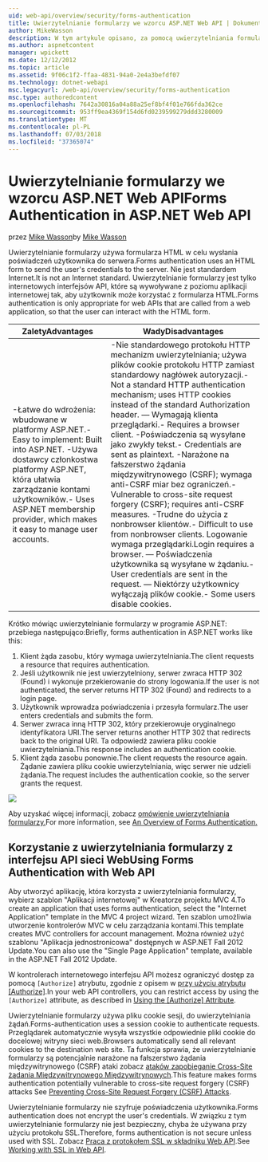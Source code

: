 ```yaml
---
uid: web-api/overview/security/forms-authentication
title: Uwierzytelnianie formularzy we wzorcu ASP.NET Web API | Dokumentacja firmy Microsoft
author: MikeWasson
description: W tym artykule opisano, za pomocą uwierzytelniania formularzy programu ASP.NET Web API.
ms.author: aspnetcontent
manager: wpickett
ms.date: 12/12/2012
ms.topic: article
ms.assetid: 9f06c1f2-ffaa-4831-94a0-2e4a3befdf07
ms.technology: dotnet-webapi
msc.legacyurl: /web-api/overview/security/forms-authentication
msc.type: authoredcontent
ms.openlocfilehash: 7642a30816a04a88a25ef8bf4f01e766fda362ce
ms.sourcegitcommit: 953ff9ea4369f154d6fd0239599279ddd3280009
ms.translationtype: MT
ms.contentlocale: pl-PL
ms.lasthandoff: 07/03/2018
ms.locfileid: "37365074"
---
```

<a name="forms-authentication-in-aspnet-web-api"></a><span data-ttu-id="4ade7-103">Uwierzytelnianie formularzy we wzorcu ASP.NET Web API</span><span class="sxs-lookup"><span data-stu-id="4ade7-103">Forms Authentication in ASP.NET Web API</span></span>
====================
<span data-ttu-id="4ade7-104">przez [Mike Wasson](https://github.com/MikeWasson)</span><span class="sxs-lookup"><span data-stu-id="4ade7-104">by [Mike Wasson](https://github.com/MikeWasson)</span></span>

<span data-ttu-id="4ade7-105">Uwierzytelnianie formularzy używa formularza HTML w celu wysłania poświadczeń użytkownika do serwera.</span><span class="sxs-lookup"><span data-stu-id="4ade7-105">Forms authentication uses an HTML form to send the user's credentials to the server.</span></span> <span data-ttu-id="4ade7-106">Nie jest standardem Internet.</span><span class="sxs-lookup"><span data-stu-id="4ade7-106">It is not an Internet standard.</span></span> <span data-ttu-id="4ade7-107">Uwierzytelnianie formularzy jest tylko internetowych interfejsów API, które są wywoływane z poziomu aplikacji internetowej tak, aby użytkownik może korzystać z formularza HTML.</span><span class="sxs-lookup"><span data-stu-id="4ade7-107">Forms authentication is only appropriate for web APIs that are called from a web application, so that the user can interact with the HTML form.</span></span>

| <span data-ttu-id="4ade7-108">Zalety</span><span class="sxs-lookup"><span data-stu-id="4ade7-108">Advantages</span></span> | <span data-ttu-id="4ade7-109">Wady</span><span class="sxs-lookup"><span data-stu-id="4ade7-109">Disadvantages</span></span> |
| --- | --- |
| <span data-ttu-id="4ade7-110">-Łatwe do wdrożenia: wbudowane w platformy ASP.NET.</span><span class="sxs-lookup"><span data-stu-id="4ade7-110">- Easy to implement: Built into ASP.NET.</span></span> <span data-ttu-id="4ade7-111">-Używa dostawcy członkostwa platformy ASP.NET, która ułatwia zarządzanie kontami użytkowników.</span><span class="sxs-lookup"><span data-stu-id="4ade7-111">- Uses ASP.NET membership provider, which makes it easy to manage user accounts.</span></span> | <span data-ttu-id="4ade7-112">-Nie standardowego protokołu HTTP mechanizm uwierzytelniania; używa plików cookie protokołu HTTP zamiast standardowy nagłówek autoryzacji.</span><span class="sxs-lookup"><span data-stu-id="4ade7-112">- Not a standard HTTP authentication mechanism; uses HTTP cookies instead of the standard Authorization header.</span></span> <span data-ttu-id="4ade7-113">— Wymagają klienta przeglądarki.</span><span class="sxs-lookup"><span data-stu-id="4ade7-113">- Requires a browser client.</span></span> <span data-ttu-id="4ade7-114">-Poświadczenia są wysyłane jako zwykły tekst.</span><span class="sxs-lookup"><span data-stu-id="4ade7-114">- Credentials are sent as plaintext.</span></span> <span data-ttu-id="4ade7-115">-Narażone na fałszerstwo żądania międzywitrynowego (CSRF); wymaga anti-CSRF miar bez ograniczeń.</span><span class="sxs-lookup"><span data-stu-id="4ade7-115">- Vulnerable to cross-site request forgery (CSRF); requires anti-CSRF measures.</span></span> <span data-ttu-id="4ade7-116">-Trudne do użycia z nonbrowser klientów.</span><span class="sxs-lookup"><span data-stu-id="4ade7-116">- Difficult to use from nonbrowser clients.</span></span> <span data-ttu-id="4ade7-117">Logowanie wymaga przeglądarki.</span><span class="sxs-lookup"><span data-stu-id="4ade7-117">Login requires a browser.</span></span> <span data-ttu-id="4ade7-118">— Poświadczenia użytkownika są wysyłane w żądaniu.</span><span class="sxs-lookup"><span data-stu-id="4ade7-118">- User credentials are sent in the request.</span></span> <span data-ttu-id="4ade7-119">— Niektórzy użytkownicy wyłączają plików cookie.</span><span class="sxs-lookup"><span data-stu-id="4ade7-119">- Some users disable cookies.</span></span> |

<span data-ttu-id="4ade7-120">Krótko mówiąc uwierzytelnianie formularzy w programie ASP.NET: przebiega następująco:</span><span class="sxs-lookup"><span data-stu-id="4ade7-120">Briefly, forms authentication in ASP.NET works like this:</span></span>

1. <span data-ttu-id="4ade7-121">Klient żąda zasobu, który wymaga uwierzytelniania.</span><span class="sxs-lookup"><span data-stu-id="4ade7-121">The client requests a resource that requires authentication.</span></span>
2. <span data-ttu-id="4ade7-122">Jeśli użytkownik nie jest uwierzytelniony, serwer zwraca HTTP 302 (Found) i wykonuje przekierowanie do strony logowania.</span><span class="sxs-lookup"><span data-stu-id="4ade7-122">If the user is not authenticated, the server returns HTTP 302 (Found) and redirects to a login page.</span></span>
3. <span data-ttu-id="4ade7-123">Użytkownik wprowadza poświadczenia i przesyła formularz.</span><span class="sxs-lookup"><span data-stu-id="4ade7-123">The user enters credentials and submits the form.</span></span>
4. <span data-ttu-id="4ade7-124">Serwer zwraca inną HTTP 302, który przekierowuje oryginalnego identyfikatora URI.</span><span class="sxs-lookup"><span data-stu-id="4ade7-124">The server returns another HTTP 302 that redirects back to the original URI.</span></span> <span data-ttu-id="4ade7-125">Ta odpowiedź zawiera pliku cookie uwierzytelniania.</span><span class="sxs-lookup"><span data-stu-id="4ade7-125">This response includes an authentication cookie.</span></span>
5. <span data-ttu-id="4ade7-126">Klient żąda zasobu ponownie.</span><span class="sxs-lookup"><span data-stu-id="4ade7-126">The client requests the resource again.</span></span> <span data-ttu-id="4ade7-127">Żądanie zawiera pliku cookie uwierzytelniania, więc serwer nie udzieli żądania.</span><span class="sxs-lookup"><span data-stu-id="4ade7-127">The request includes the authentication cookie, so the server grants the request.</span></span>

![](forms-authentication/_static/image1.png)

<span data-ttu-id="4ade7-128">Aby uzyskać więcej informacji, zobacz [omówienie uwierzytelniania formularzy.](../../../web-forms/overview/older-versions-security/introduction/an-overview-of-forms-authentication-cs.md)</span><span class="sxs-lookup"><span data-stu-id="4ade7-128">For more information, see [An Overview of Forms Authentication.](../../../web-forms/overview/older-versions-security/introduction/an-overview-of-forms-authentication-cs.md)</span></span>

## <a name="using-forms-authentication-with-web-api"></a><span data-ttu-id="4ade7-129">Korzystanie z uwierzytelniania formularzy z interfejsu API sieci Web</span><span class="sxs-lookup"><span data-stu-id="4ade7-129">Using Forms Authentication with Web API</span></span>

<span data-ttu-id="4ade7-130">Aby utworzyć aplikację, która korzysta z uwierzytelniania formularzy, wybierz szablon "Aplikacji internetowej" w Kreatorze projektu MVC 4.</span><span class="sxs-lookup"><span data-stu-id="4ade7-130">To create an application that uses forms authentication, select the "Internet Application" template in the MVC 4 project wizard.</span></span> <span data-ttu-id="4ade7-131">Ten szablon umożliwia utworzenie kontrolerów MVC w celu zarządzania kontami.</span><span class="sxs-lookup"><span data-stu-id="4ade7-131">This template creates MVC controllers for account management.</span></span> <span data-ttu-id="4ade7-132">Można również użyć szablonu "Aplikacja jednostronicowa" dostępnych w ASP.NET Fall 2012 Update.</span><span class="sxs-lookup"><span data-stu-id="4ade7-132">You can also use the "Single Page Application" template, available in the ASP.NET Fall 2012 Update.</span></span>

<span data-ttu-id="4ade7-133">W kontrolerach internetowego interfejsu API możesz ograniczyć dostęp za pomocą `[Authorize]` atrybutu, zgodnie z opisem w [przy użyciu atrybutu [Authorize]](authentication-and-authorization-in-aspnet-web-api.md#auth3).</span><span class="sxs-lookup"><span data-stu-id="4ade7-133">In your web API controllers, you can restrict access by using the `[Authorize]` attribute, as described in [Using the [Authorize] Attribute](authentication-and-authorization-in-aspnet-web-api.md#auth3).</span></span>

<span data-ttu-id="4ade7-134">Uwierzytelnianie formularzy używa pliku cookie sesji, do uwierzytelniania żądań.</span><span class="sxs-lookup"><span data-stu-id="4ade7-134">Forms-authentication uses a session cookie to authenticate requests.</span></span> <span data-ttu-id="4ade7-135">Przeglądarek automatycznie wysyła wszystkie odpowiednie pliki cookie do docelowej witryny sieci web.</span><span class="sxs-lookup"><span data-stu-id="4ade7-135">Browsers automatically send all relevant cookies to the destination web site.</span></span> <span data-ttu-id="4ade7-136">Ta funkcja sprawia, że uwierzytelnianie formularzy są potencjalnie narażone na fałszerstwo żądania międzywitrynowego (CSRF) ataki zobacz [ataków zapobieganie Cross-Site żądania Międzywitrynowego Międzywitrynowych](preventing-cross-site-request-forgery-csrf-attacks.md).</span><span class="sxs-lookup"><span data-stu-id="4ade7-136">This feature makes forms authentication potentially vulnerable to cross-site request forgery (CSRF) attacks See [Preventing Cross-Site Request Forgery (CSRF) Attacks](preventing-cross-site-request-forgery-csrf-attacks.md).</span></span>

<span data-ttu-id="4ade7-137">Uwierzytelnianie formularzy nie szyfruje poświadczenia użytkownika.</span><span class="sxs-lookup"><span data-stu-id="4ade7-137">Forms authentication does not encrypt the user's credentials.</span></span> <span data-ttu-id="4ade7-138">W związku z tym uwierzytelnianie formularzy nie jest bezpieczny, chyba że używana przy użyciu protokołu SSL.</span><span class="sxs-lookup"><span data-stu-id="4ade7-138">Therefore, forms authentication is not secure unless used with SSL.</span></span> <span data-ttu-id="4ade7-139">Zobacz [Praca z protokołem SSL w składniku Web API](working-with-ssl-in-web-api.md).</span><span class="sxs-lookup"><span data-stu-id="4ade7-139">See [Working with SSL in Web API](working-with-ssl-in-web-api.md).</span></span>
